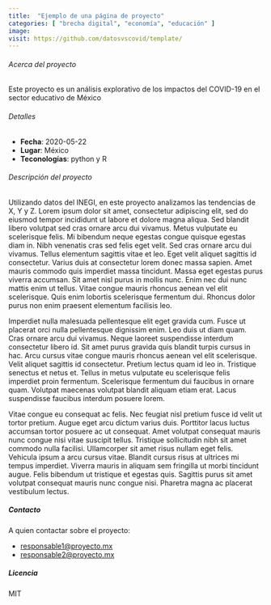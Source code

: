 ```yaml
---
title:  "Ejemplo de una página de proyecto"
categories: [ "brecha digital", "economía", "educación" ]
image: 
visit: https://github.com/datosvscovid/template/
---
```


###### Acerca del proyecto

Este proyecto es un análisis explorativo de los impactos del COVID-19 en el sector educativo de México


###### Detalles

* **Fecha**: 2020-05-22
* **Lugar**: México
* **Teconologías**: python y R

###### Descripción del proyecto

Utilizando datos del INEGI, en este proyecto analizamos las tendencias de X, Y y Z. 
Lorem ipsum dolor sit amet, consectetur adipiscing elit, sed do eiusmod tempor incididunt ut labore et dolore magna aliqua. Sed blandit libero volutpat sed cras ornare arcu dui vivamus. Metus vulputate eu scelerisque felis. Mi bibendum neque egestas congue quisque egestas diam in. Nibh venenatis cras sed felis eget velit. Sed cras ornare arcu dui vivamus. Tellus elementum sagittis vitae et leo. Eget velit aliquet sagittis id consectetur. Varius duis at consectetur lorem donec massa sapien. Amet mauris commodo quis imperdiet massa tincidunt. Massa eget egestas purus viverra accumsan. Sit amet nisl purus in mollis nunc. Enim nec dui nunc mattis enim ut tellus. Vitae congue mauris rhoncus aenean vel elit scelerisque. Quis enim lobortis scelerisque fermentum dui. Rhoncus dolor purus non enim praesent elementum facilisis leo.

Imperdiet nulla malesuada pellentesque elit eget gravida cum. Fusce ut placerat orci nulla pellentesque dignissim enim. Leo duis ut diam quam. Cras ornare arcu dui vivamus. Neque laoreet suspendisse interdum consectetur libero id. Sit amet purus gravida quis blandit turpis cursus in hac. Arcu cursus vitae congue mauris rhoncus aenean vel elit scelerisque. Velit aliquet sagittis id consectetur. Pretium lectus quam id leo in. Tristique senectus et netus et. Tellus in metus vulputate eu scelerisque felis imperdiet proin fermentum. Scelerisque fermentum dui faucibus in ornare quam. Volutpat maecenas volutpat blandit aliquam etiam erat. Lacus suspendisse faucibus interdum posuere lorem.

Vitae congue eu consequat ac felis. Nec feugiat nisl pretium fusce id velit ut tortor pretium. Augue eget arcu dictum varius duis. Porttitor lacus luctus accumsan tortor posuere ac ut consequat. Amet volutpat consequat mauris nunc congue nisi vitae suscipit tellus. Tristique sollicitudin nibh sit amet commodo nulla facilisi. Ullamcorper sit amet risus nullam eget felis. Vehicula ipsum a arcu cursus vitae. Blandit cursus risus at ultrices mi tempus imperdiet. Viverra mauris in aliquam sem fringilla ut morbi tincidunt augue. Felis bibendum ut tristique et egestas quis. Sagittis purus sit amet volutpat consequat mauris nunc congue nisi. Pharetra magna ac placerat vestibulum lectus.


##### Contacto

A quien contactar sobre el proyecto:

- responsable1@proyecto.mx
- responsable2@proyecto.mx

##### Licencia

MIT